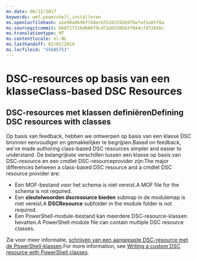 ```yaml
---
ms.date: 06/12/2017
keywords: wmf,powershell,installeren
ms.openlocfilehash: a1e90a0b96f74decb55343292b97befaf1a85f8a
ms.sourcegitcommit: b6871f21bd666f9cd71dd336bb3f844cf472b56c
ms.translationtype: MT
ms.contentlocale: nl-NL
ms.lasthandoff: 02/03/2019
ms.locfileid: "55685751"
---
```

# <a name="class-based-dsc-resources"></a><span data-ttu-id="9ca12-102">DSC-resources op basis van een klasse</span><span class="sxs-lookup"><span data-stu-id="9ca12-102">Class-based DSC Resources</span></span>

## <a name="defining-dsc-resources-with-classes"></a><span data-ttu-id="9ca12-103">DSC-resources met klassen definiëren</span><span class="sxs-lookup"><span data-stu-id="9ca12-103">Defining DSC resources with classes</span></span>

<span data-ttu-id="9ca12-104">Op basis van feedback, hebben we ontwerpen op basis van een klasse DSC bronnen eenvoudiger en gemakkelijker te begrijpen.</span><span class="sxs-lookup"><span data-stu-id="9ca12-104">Based on feedback, we’ve made authoring class-based DSC resources simpler and easier to understand.</span></span>
<span data-ttu-id="9ca12-105">De belangrijkste verschillen tussen een klasse op basis van DSC-resource en een cmdlet DSC-resourceprovider zijn:</span><span class="sxs-lookup"><span data-stu-id="9ca12-105">The major differences between a class-based DSC resource and a cmdlet DSC resource provider are:</span></span>

* <span data-ttu-id="9ca12-106">Een MOF-bestand voor het schema is niet vereist.</span><span class="sxs-lookup"><span data-stu-id="9ca12-106">A MOF file for the schema is not required.</span></span>
* <span data-ttu-id="9ca12-107">Een **sleutelwoorden dscresource bieden** submap in de modulemap is niet vereist.</span><span class="sxs-lookup"><span data-stu-id="9ca12-107">A **DSCResource** subfolder in the module folder is not required.</span></span>
* <span data-ttu-id="9ca12-108">Een PowerShell-module-bestand kan meerdere DSC-resource-klassen bevatten.</span><span class="sxs-lookup"><span data-stu-id="9ca12-108">A PowerShell module file can contain multiple DSC resource classes.</span></span>

<span data-ttu-id="9ca12-109">Zie voor meer informatie, [schrijven van een aangepaste DSC-resource met de PowerShell-klassen](https://msdn.microsoft.com/powershell/dsc/authoringresource).</span><span class="sxs-lookup"><span data-stu-id="9ca12-109">For more information, see [Writing a custom DSC resource with PowerShell classes](https://msdn.microsoft.com/powershell/dsc/authoringresource).</span></span>
